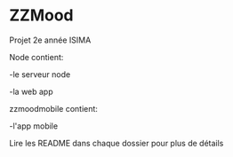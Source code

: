 ﻿# ZZMood
Projet 2e année ISIMA

Node contient:

  -le serveur node

  -la web app
  


zzmoodmobile contient:

  -l'app mobile
  

Lire les README dans chaque dossier pour plus de détails
